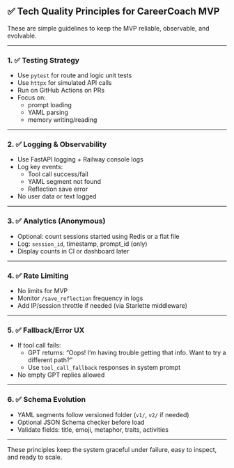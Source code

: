 ## ✅ Tech Quality Principles for CareerCoach MVP

These are simple guidelines to keep the MVP reliable, observable, and evolvable.

---

### 1. ✅ Testing Strategy
- Use `pytest` for route and logic unit tests
- Use `httpx` for simulated API calls
- Run on GitHub Actions on PRs
- Focus on:
  - prompt loading
  - YAML parsing
  - memory writing/reading

---

### 2. ✅ Logging & Observability
- Use FastAPI logging + Railway console logs
- Log key events:
  - Tool call success/fail
  - YAML segment not found
  - Reflection save error
- No user data or text logged

---

### 3. ✅ Analytics (Anonymous)
- Optional: count sessions started using Redis or a flat file
- Log: `session_id`, timestamp, prompt_id (only)
- Display counts in CI or dashboard later

---

### 4. ✅ Rate Limiting
- No limits for MVP
- Monitor `/save_reflection` frequency in logs
- Add IP/session throttle if needed (via Starlette middleware)

---

### 5. ✅ Fallback/Error UX
- If tool call fails:
  - GPT returns: “Oops! I’m having trouble getting that info. Want to try a different path?”
  - Use `tool_call_fallback` responses in system prompt
- No empty GPT replies allowed

---

### 6. ✅ Schema Evolution
- YAML segments follow versioned folder (`v1/`, `v2/` if needed)
- Optional JSON Schema checker before load
- Validate fields: title, emoji, metaphor, traits, activities

---

These principles keep the system graceful under failure, easy to inspect, and ready to scale.